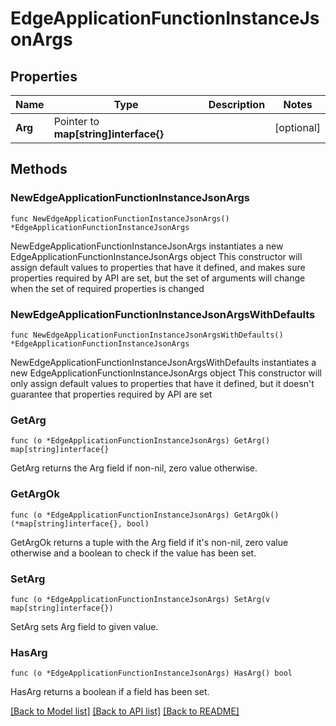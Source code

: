# EdgeApplicationFunctionInstanceJsonArgs

## Properties

Name | Type | Description | Notes
------------ | ------------- | ------------- | -------------
**Arg** | Pointer to **map[string]interface{}** |  | [optional] 

## Methods

### NewEdgeApplicationFunctionInstanceJsonArgs

`func NewEdgeApplicationFunctionInstanceJsonArgs() *EdgeApplicationFunctionInstanceJsonArgs`

NewEdgeApplicationFunctionInstanceJsonArgs instantiates a new EdgeApplicationFunctionInstanceJsonArgs object
This constructor will assign default values to properties that have it defined,
and makes sure properties required by API are set, but the set of arguments
will change when the set of required properties is changed

### NewEdgeApplicationFunctionInstanceJsonArgsWithDefaults

`func NewEdgeApplicationFunctionInstanceJsonArgsWithDefaults() *EdgeApplicationFunctionInstanceJsonArgs`

NewEdgeApplicationFunctionInstanceJsonArgsWithDefaults instantiates a new EdgeApplicationFunctionInstanceJsonArgs object
This constructor will only assign default values to properties that have it defined,
but it doesn't guarantee that properties required by API are set

### GetArg

`func (o *EdgeApplicationFunctionInstanceJsonArgs) GetArg() map[string]interface{}`

GetArg returns the Arg field if non-nil, zero value otherwise.

### GetArgOk

`func (o *EdgeApplicationFunctionInstanceJsonArgs) GetArgOk() (*map[string]interface{}, bool)`

GetArgOk returns a tuple with the Arg field if it's non-nil, zero value otherwise
and a boolean to check if the value has been set.

### SetArg

`func (o *EdgeApplicationFunctionInstanceJsonArgs) SetArg(v map[string]interface{})`

SetArg sets Arg field to given value.

### HasArg

`func (o *EdgeApplicationFunctionInstanceJsonArgs) HasArg() bool`

HasArg returns a boolean if a field has been set.


[[Back to Model list]](../README.md#documentation-for-models) [[Back to API list]](../README.md#documentation-for-api-endpoints) [[Back to README]](../README.md)


